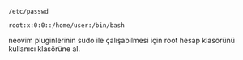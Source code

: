 `/etc/passwd`

```
root:x:0:0::/home/user:/bin/bash
```

neovim pluginlerinin sudo ile çalışabilmesi için root hesap klasörünü kullanıcı klasörüne al.
